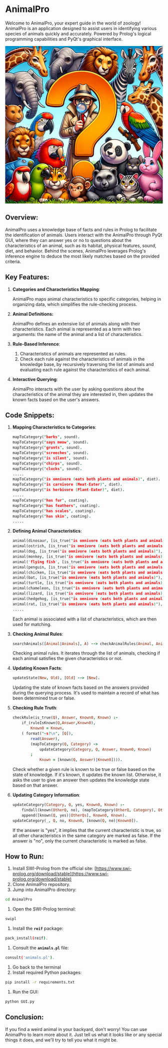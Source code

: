 # AnimalPro

Welcome to AnimalPro, your expert guide in the world of zoology! AnimalPro is an application designed to assist users in identifying various species of animals quickly and accurately. Powered by Prolog's logical programming capabilities and PyQt's graphical interface.

![Untitled](assets/readMe/mystery.png)

## Overview:

AnimalPro uses a knowledge base of facts and rules in Prolog to facilitate the identification of animals. Users interact with the AnimalPro through PyQt GUI, where they can answer yes or no to questions about the characteristics of an animal, such as its habitat, physical features, sound, diet, and behavior. Behind the scenes, AnimalPro leverages Prolog's inference engine to deduce the most likely matches based on the provided criteria.

## Key Features:

1. **Categories and Characteristics Mapping**:
    
    AnimalPro maps animal characteristics to specific categories, helping in organizing data, which simplifies the rule-checking process.
    
2. **Animal Definitions:**
    
    AnimalPro defines an extensive list of animals along with their characteristics. Each animal is represented as a term with two arguments: the name of the animal and a list of characteristics.
    
3. **Rule-Based Inference**:
    1.  Characteristics of animals are represented as rules.
    2.  Check each rule against the characteristics of animals in the knowledge base, by recursively traversing the list of animals and evaluating each rule against the characteristics of each animal.
4. **Interactive Querying**:
    
    AnimalPro interacts with the user by asking questions about the characteristics of the animal they are interested in, then updates the known facts based on the user's answers.
    
## Code Snippets:

1. **Mapping Characteristics to Categories**:
    
    ```prolog
    mapToCategory("barks", sound).
    mapToCategory("says meow", sound).
    mapToCategory("grunts", sound).
    mapToCategory("screeches", sound).
    mapToCategory("is silent", sound).
    mapToCategory("chirps", sound).
    mapToCategory("clucks", sound).
    .....
    mapToCategory("is omnivore (eats both plants and animals)", diet).
    mapToCategory("is carnivore (Meat-Eater)", diet).
    mapToCategory("is herbivore (Plant-Eater)", diet).
    .....
    mapToCategory("has fur", coating).
    mapToCategory("has feathers", coating).
    mapToCategory("has scales", coating).
    mapToCategory("has skin", coating).
    .....
    ```
    
2. **Defining Animal Characteristics**:
    
    ```prolog
    animal(dinosaur, [is_true("is omnivore (eats both plants and animals)"), is_true("is huge"), is_true("does it run"), is_true("has scales"), is_true("is wild"), is_true("roars")]),
    animal(ostrich, [is_true("is omnivore (eats both plants and animals)"), is_true("is large"), is_true("does it run"), is_true("has feathers"), is_true("is wild"), is_true("booms")]),
    animal(dog, [is_true("is omnivore (eats both plants and animals)"), is_true("is regular-sized"), is_true("does it run"), is_true("has fur"), is_true("is domestic"), is_true("barks")]),
    animal(monkey, [is_true("is omnivore (eats both plants and animals)"), is_true("is regular-sized"), is_true("does it climb"), is_true("has fur"), is_true("is wild"), is_true("chatters")]),
    animal('flying fish', [is_true("is omnivore (eats both plants and animals)"), is_true("is small"), is_true("does it fly & swim"), is_true("has scales"), is_true("is wild"), is_true("is silent")]),
    animal(penguin, [is_true("is omnivore (eats both plants and animals)"), is_true("is small"), is_true("does it swim & run"), is_true("has fur"), is_true("is domestic"), is_true("squawks")]),
    animal(chicken, [is_true("is omnivore (eats both plants and animals)"), is_true("is small"), is_true("does it run"), is_true("has feathers"), is_true("is domestic"), is_true("clucks")]),
    animal(bat, [is_true("is omnivore (eats both plants and animals)"), is_true("is small"), is_true("does it fly"), is_true("has fur"), is_true("is wild"), is_true("screeches")]),
    animal(turtle, [is_true("is omnivore (eats both plants and animals)"), is_true("is small"), is_true("does it swim"), is_true("has skin"), is_true("is wild"), is_true("clacks")]),
    animal(chameleon, [is_true("is omnivore (eats both plants and animals)"), is_true("is small"), is_true("does it crawl"), is_true("has scales"), is_true("is wild"), is_true("hisses")]),        
    animal(lizard, [is_true("is omnivore (eats both plants and animals)"), is_true("is small"), is_true("does it crawl"), is_true("has scales"), is_true("is wild"), is_true("is silent")]),
    animal(hedgehog, [is_true("is omnivore (eats both plants and animals)"), is_true("is small"), is_true("does it crawl"), is_true("has spines"), is_true("is wild"), is_true("snuffles")]),
    animal(rat, [is_true("is omnivore (eats both plants and animals)"), is_true("is tiny"), is_true("does it run"), is_true("has fur"), is_true("is domestic"), is_true("screeches")]),
    .....
    ```
    
    Each animal is associated with a list of characteristics, which are then used for matching.
    

3. **Checking Animal Rules**:
    
    ```prolog
    searchAnimals([Animal|Animals], A) --> checkAnimalRules(Animal, Animals, A).
    ```
    
    Checking animal rules. It iterates through the list of animals, checking if each animal satisfies the given characteristics or not.
    

4. **Updating Known Facts**:
    
    ```prolog
    updateState(New, Old), [Old] --> [New].
    ```
    
    Updating the state of known facts based on the answers provided during the querying process. It's used to maintain a record of what has been determined true or false.
    
5. **Checking Rule Truth**:
    
    ```prolog
    checkRule(is_true(Q), Answer, Known0, Known) :-
        if_(ruleIsKnown(Q,Answer,Known0),
            Known0 = Known,
        ( format("~s?\n", [Q]),
            read(Answer),
            (mapToCategory(Q, Category) ->
                updateCategory(Category, Q, Answer, Known0, Known)
            ;
                Known = [known(Q, Answer)|Known0]))).
    ```
    
    Check whether a given rule is known to be true or false based on the state of knowledge. If it's known, it updates the known list. Otherwise, it asks the user to give an answer  then updates the knowledge state based on that answer.
    
6. **Updating Category Information**:
    
    ```prolog
    updateCategory(Category, Q, yes, Known0, Known) :-
        findall(known(OtherQ, no), (mapToCategory(OtherQ, Category), OtherQ \= Q), OtherQs),
        append([known(Q, yes)|OtherQs], Known0, Known).
    updateCategory(_, Q, no, Known0, [known(Q, no)|Known0]).
    ```
    
    If the answer is "yes", it implies that the current characteristic is true, so all other characteristics in the same category are marked as false. If the answer is "no", only the current characteristic is marked as false.  

## How to Run:

1. Install SWI-Prolog from the official site: [https://www.swi-prolog.org/download/stable](https://www.swi-prolog.org/download/stable)
2.  Clone AnimalPro repository.
3. Jump into AnimalPro directory:

```bash
cd AnimalPro
```

1. Open the SWI-Prolog terminal:

```bash
swipl
```

1. Install the **`reif`** package:

```bash
pack_install(reif).
```

1. Consult the **`animals.pl`** file:

```bash
consult('animals.pl').
```

1. Go back to the terminal
2. Install required Python packages:

```bash
pip install -r requirements.txt
```

1. Run the GUI:

```bash
python GUI.py
```

## Conclusion:

If you find a weird animal in your backyard, don't worry! You can use AnimalPro to learn more about it. Just tell us what it looks like or any special things it does, and we'll try to tell you what it might be.
